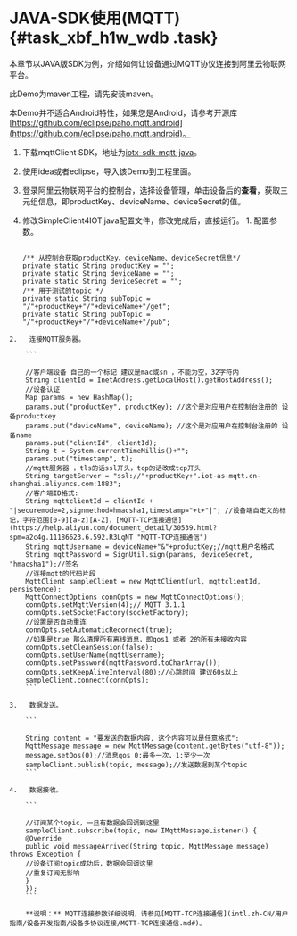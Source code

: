 # JAVA-SDK使用\(MQTT\) {#task_xbf_h1w_wdb .task}

本章节以JAVA版SDK为例，介绍如何让设备通过MQTT协议连接到阿里云物联网平台。

此Demo为maven工程，请先安装maven。

本Demo并不适合Android特性，如果您是Android，请参考开源库 [https://github.com/eclipse/paho.mqtt.android](https://github.com/eclipse/paho.mqtt.android)。

1.   下载mqttClient SDK，地址为[iotx-sdk-mqtt-java](http://aliyun-iot.oss-cn-hangzhou.aliyuncs.com/iotx-sdk-java/iotx-sdk-mqtt-java-20170526.zip)。 
2.   使用idea或者eclipse，导入该Demo到工程里面。 
3.   登录阿里云物联网平台的控制台，选择设备管理，单击设备后的**查看**，获取三元组信息，即productKey、deviceName、deviceSecret的值。 
4.   修改SimpleClient4IOT.java配置文件，修改完成后，直接运行。 
    1.   配置参数。 

        ```
        
        /** 从控制台获取productKey、deviceName、deviceSecret信息*/
        private static String productKey = "";
        private static String deviceName = "";
        private static String deviceSecret = "";
        /** 用于测试的topic */
        private static String subTopic = "/"+productKey+"/"+deviceName+"/get";
        private static String pubTopic = "/"+productKey+"/"+deviceName+"/pub";
        ```

    2.   连接MQTT服务器。 

        ```
        
        //客户端设备 自己的一个标记 建议是mac或sn ，不能为空，32字符内
        String clientId = InetAddress.getLocalHost().getHostAddress();
        //设备认证
        Map params = new HashMap();
        params.put("productKey", productKey); //这个是对应用户在控制台注册的 设备productkey
        params.put("deviceName", deviceName); //这个是对应用户在控制台注册的 设备name
        params.put("clientId", clientId);
        String t = System.currentTimeMillis()+"";
        params.put("timestamp", t);
        //mqtt服务器 ，tls的话ssl开头，tcp的话改成tcp开头
        String targetServer = "ssl://"+productKey+".iot-as-mqtt.cn-shanghai.aliyuncs.com:1883";
        //客户端ID格式:
        String mqttclientId = clientId + "|securemode=2,signmethod=hmacsha1,timestamp="+t+"|"; //设备端自定义的标记，字符范围[0-9][a-z][A-Z]，[MQTT-TCP连接通信](https://help.aliyun.com/document_detail/30539.html?spm=a2c4g.11186623.6.592.R3LqNT "MQTT-TCP连接通信")
        String mqttUsername = deviceName+"&"+productKey;//mqtt用户名格式
        String mqttPassword = SignUtil.sign(params, deviceSecret, "hmacsha1");//签名
        //连接mqtt的代码片段
        MqttClient sampleClient = new MqttClient(url, mqttclientId, persistence);
        MqttConnectOptions connOpts = new MqttConnectOptions();
        connOpts.setMqttVersion(4);// MQTT 3.1.1
        connOpts.setSocketFactory(socketFactory);
        //设置是否自动重连
        connOpts.setAutomaticReconnect(true);
        //如果是true 那么清理所有离线消息，即qos1 或者 2的所有未接收内容
        connOpts.setCleanSession(false);
        connOpts.setUserName(mqttUsername);
        connOpts.setPassword(mqttPassword.toCharArray());
        connOpts.setKeepAliveInterval(80);//心跳时间 建议60s以上
        sampleClient.connect(connOpts);
        ```

    3.   数据发送。 

        ```
        
        String content = "要发送的数据内容, 这个内容可以是任意格式";
        MqttMessage message = new MqttMessage(content.getBytes("utf-8"));
        message.setQos(0);//消息qos 0:最多一次，1:至少一次
        sampleClient.publish(topic, message);//发送数据到某个topic
        ```

    4.   数据接收。 

        ```
        
        //订阅某个topic，一旦有数据会回调到这里
        sampleClient.subscribe(topic, new IMqttMessageListener() {
        @Override
        public void messageArrived(String topic, MqttMessage message) throws Exception {
        //设备订阅topic成功后，数据会回调这里
        //重复订阅无影响
        }
        });
        ```

        **说明：** MQTT连接参数详细说明，请参见[MQTT-TCP连接通信](intl.zh-CN/用户指南/设备开发指南/设备多协议连接/MQTT-TCP连接通信.md#)。


